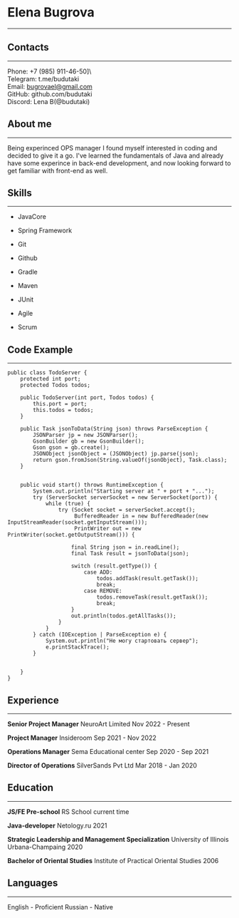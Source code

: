 # Elena Bugrova
***********

## Contacts
***********
Phone: +7 (985) 911-46-50]\  
Telegram: t.me/budutaki\
Email: bugrovael@gmail.com\
GitHub: github.com/budutaki\
Discord: Lena B(@budutaki)

## About me
***********

Being experinced OPS manager I found myself interested in coding and decided to give it a go. I've learned the fundamentals of Java and already have some experince in back-end development, and now looking forward to get familiar with front-end as well.

## Skills
***********
* JavaCore
* Spring Framework
* Git
* Github
* Gradle
* Maven
* JUnit

* Agile
* Scrum

## Code Example
***********
```
public class TodoServer {
    protected int port;
    protected Todos todos;

    public TodoServer(int port, Todos todos) {
        this.port = port;
        this.todos = todos;
    }

    public Task jsonToData(String json) throws ParseException {
        JSONParser jp = new JSONParser();
        GsonBuilder gb = new GsonBuilder();
        Gson gson = gb.create();
        JSONObject jsonObject = (JSONObject) jp.parse(json);
        return gson.fromJson(String.valueOf(jsonObject), Task.class);
    }


    public void start() throws RuntimeException {
        System.out.println("Starting server at " + port + "...");
        try (ServerSocket serverSocket = new ServerSocket(port)) {
            while (true) {
                try (Socket socket = serverSocket.accept();
                     BufferedReader in = new BufferedReader(new InputStreamReader(socket.getInputStream()));
                     PrintWriter out = new PrintWriter(socket.getOutputStream())) {

                    final String json = in.readLine();
                    final Task result = jsonToData(json);

                    switch (result.getType()) {
                        case ADD:
                            todos.addTask(result.getTask());
                            break;
                        case REMOVE:
                            todos.removeTask(result.getTask());
                            break;
                    }
                    out.println(todos.getAllTasks());
                }
            }
        } catch (IOException | ParseException e) {
            System.out.println("Не могу стартовать сервер");
            e.printStackTrace();
        }


    }
}
```

## Experience
***********

**Senior Project Manager**
NeuroArt Limited 
Nov 2022 - Present 

**Project Manager**
Insideroom 
Sep 2021 - Nov 2022 

**Operations Manager**
Sema Educational center 
Sep 2020 - Sep 2021 

**Director of Operations**
SilverSands Pvt Ltd
Mar 2018 - Jan 2020 

## Education
***********

**JS/FE Pre-school**
RS School
current time

**Java-developer**
Netology.ru
2021

**Strategic Leadership and Management Specialization**
University of Illinois Urbana-Champaing
2020

**Bachelor of Oriental Studies**
Institute of Practical Oriental Studies
2006

## Languages
***********
English - Proficient 
Russian - Native


